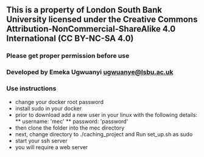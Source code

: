 ## This is a property of London South Bank University licensed under the Creative Commons Attribution-NonCommercial-ShareAlike 4.0 International (CC BY-NC-SA 4.0)

### Please get proper permission before use

### Developed by Emeka Ugwuanyi ugwuanye@lsbu.ac.uk 

### Use instructions
* change your docker root password
* install sudo in your docker
* prior to download add a new user in your linux with the following details:
** username: 'mec'
** password: 'password'
* then clone the folder into the mec directory 
* next,  change directory to ./caching_project and Run set_up.sh as sudo
* start your ssh server
* you will require a web server

